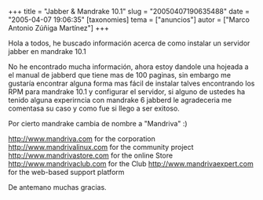 +++
title = "Jabber &amp; Mandrake 10.1"
slug = "20050407190635488"
date = "2005-04-07 19:06:35"
[taxonomies]
tema = ["anuncios"]
autor = ["Marco Antonio Zúñiga Martínez"]
+++

Hola a todos, he buscado información acerca de como instalar un servidor
jabber en mandrake 10.1

No he encontrado mucha información, ahora estoy dandole una hojeada a el
manual de jabberd que tiene mas de 100 paginas, sin embargo me gustaría
encontrar alguna forma mas fácil de instalar talves encontrando los RPM
para mandrake 10.1 y configurar el servidor, si alguno de ustedes ha
tenido alguna experirncia con mandrake 6 jabberd le agradeceria me
comentasa su caso y como fue si llego a ser exitoso.

<!-- more -->
Por cierto mandrake cambia de nombre a &quot;Mandriva&quot; :)

http://www.mandriva.com for the corporation http://www.mandrivalinux.com
for the community project http://www.mandrivastore.com for the online
Store http://www.mandrivaclub.com for the Club
http://www.mandrivaexpert.com for the web-based support platform

De antemano muchas gracias.

